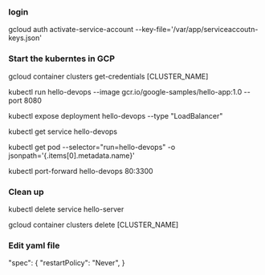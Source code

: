 ### login
gcloud auth activate-service-account --key-file='/var/app/serviceaccoutn-keys.json'

### Start the kuberntes in GCP

gcloud container clusters get-credentials [CLUSTER_NAME]

kubectl run hello-devops --image gcr.io/google-samples/hello-app:1.0 --port 8080 

kubectl expose deployment hello-devops --type "LoadBalancer"

kubectl get service hello-devops

kubectl get pod --selector="run=hello-devops" -o jsonpath='{.items[0].metadata.name}'

kubectl port-forward hello-devops 80:3300

### Clean up
kubectl delete service hello-server

gcloud container clusters delete [CLUSTER_NAME]

### Edit yaml file
 "spec": {
        "restartPolicy": "Never",
 }
 

